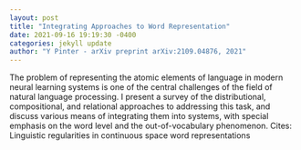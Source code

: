 ```yaml
--- 
layout: post 
title: "Integrating Approaches to Word Representation" 
date: 2021-09-16 19:19:30 -0400 
categories: jekyll update 
author: "Y Pinter - arXiv preprint arXiv:2109.04876, 2021" 
--- 
```

The problem of representing the atomic elements of language in modern neural learning systems is one of the central challenges of the field of natural language processing. I present a survey of the distributional, compositional, and relational approaches to addressing this task, and discuss various means of integrating them into systems, with special emphasis on the word level and the out-of-vocabulary phenomenon. Cites: Linguistic regularities in continuous space word representations